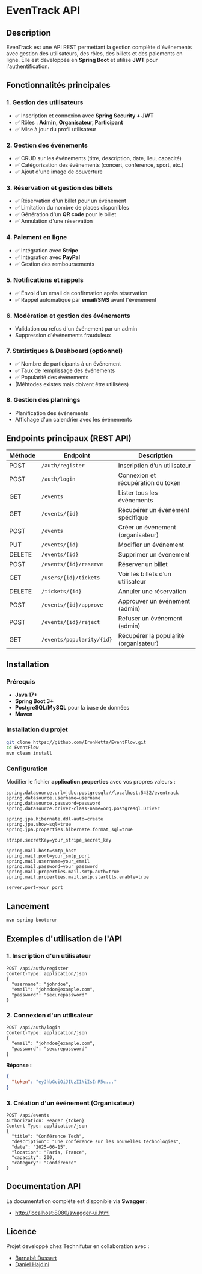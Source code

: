 # EvenTrack API

## Description
EvenTrack est une API REST permettant la gestion complète d'événements avec gestion des utilisateurs, des rôles, des billets et des paiements en ligne. Elle est développée en **Spring Boot** et utilise **JWT** pour l'authentification.

## Fonctionnalités principales

### 1. Gestion des utilisateurs
- ✅ Inscription et connexion avec **Spring Security + JWT**
- ✅ Rôles : **Admin, Organisateur, Participant**
- ✅ Mise à jour du profil utilisateur

### 2. Gestion des événements
- ✅ CRUD sur les événements (titre, description, date, lieu, capacité)
- ✅ Catégorisation des événements (concert, conférence, sport, etc.)
- ✅ Ajout d'une image de couverture

### 3. Réservation et gestion des billets
- ✅ Réservation d'un billet pour un événement
- ✅ Limitation du nombre de places disponibles
- ✅ Génération d'un **QR code** pour le billet
- ✅ Annulation d'une réservation

### 4. Paiement en ligne
- ✅ Intégration avec **Stripe** 
- ✅ Intégration avec **PayPal**
- ✅ Gestion des remboursements

### 5. Notifications et rappels
- ✅ Envoi d'un email de confirmation après réservation
- ✅ Rappel automatique par **email/SMS** avant l'événement

### 6. Modération et gestion des événements
- Validation ou refus d'un événement par un admin
- Suppression d'événements frauduleux

### 7. Statistiques & Dashboard (optionnel)
- ✅ Nombre de participants à un événement
- ✅ Taux de remplissage des événements
- ✅ Popularité des événements
- (Méhtodes existes mais doivent être utilisées)

### 8. Gestion des plannings
- Planification des événements
- Affichage d'un calendrier avec les événements

## Endpoints principaux (REST API)

| Méthode | Endpoint                  | Description                              |
|---------|---------------------------|------------------------------------------|
| POST    | `/auth/register`          | Inscription d’un utilisateur             |
| POST    | `/auth/login`             | Connexion et récupération du token       |
| GET     | `/events`                 | Lister tous les événements               |
| GET     | `/events/{id}`            | Récupérer un événement spécifique        |
| POST    | `/events`                 | Créer un événement (organisateur)        |
| PUT     | `/events/{id}`            | Modifier un événement                    |
| DELETE  | `/events/{id}`            | Supprimer un événement                   |
| POST    | `/events/{id}/reserve`    | Réserver un billet                       |
| GET     | `/users/{id}/tickets`     | Voir les billets d’un utilisateur        |
| DELETE  | `/tickets/{id}`           | Annuler une réservation                  |
| POST    | `/events/{id}/approve`    | Approuver un événement (admin)           |
| POST    | `/events/{id}/reject`     | Refuser un événement (admin)             |
| GET     | `/events/popularity/{id}` | Récupérer la popularité  (organisateur)  |

## Installation
### Prérequis
- **Java 17+**
- **Spring Boot 3+**
- **PostgreSQL/MySQL** pour la base de données
- **Maven**

### Installation du projet
```sh
git clone https://github.com/IronNetta/EventFlow.git
cd EventFlow
mvn clean install
```

### Configuration
Modifier le fichier **application.properties** avec vos propres valeurs :
```properties
spring.datasource.url=jdbc:postgresql://localhost:5432/eventrack
spring.datasource.username=username
spring.datasource.password=password
spring.datasource.driver-class-name=org.postgresql.Driver

spring.jpa.hibernate.ddl-auto=create
spring.jpa.show-sql=true
spring.jpa.properties.hibernate.format_sql=true

stripe.secretKey=your_stripe_secret_key

spring.mail.host=smtp_host
spring.mail.port=your_smtp_port
spring.mail.username=your_email
spring.mail.password=your_password
spring.mail.properties.mail.smtp.auth=true
spring.mail.properties.mail.smtp.starttls.enable=true

server.port=your_port
```

## Lancement
```sh
mvn spring-boot:run
```

## Exemples d'utilisation de l'API

### 1. Inscription d'un utilisateur
```http
POST /api/auth/register
Content-Type: application/json
{
  "username": "johndoe",
  "email": "johndoe@example.com",
  "password": "securepassword"
}
```

### 2. Connexion d'un utilisateur
```http
POST /api/auth/login
Content-Type: application/json
{
  "email": "johndoe@example.com",
  "password": "securepassword"
}
```
**Réponse :**
```json
{
  "token": "eyJhbGciOiJIUzI1NiIsInR5c..."
}
```

### 3. Création d'un événement (Organisateur)
```http
POST /api/events
Authorization: Bearer {token}
Content-Type: application/json
{
  "title": "Conférence Tech",
  "description": "Une conférence sur les nouvelles technologies",
  "date": "2025-06-15",
  "location": "Paris, France",
  "capacity": 200,
  "category": "Conférence"
}
```

## Documentation API
La documentation complète est disponible via **Swagger** :
- [http://localhost:8080/swagger-ui.html](http://localhost:8080/swagger-ui.html)

## Licence
Projet developpé chez Technifutur en collaboration avec : 
- [Barnabé Dussart](https://github.com/AtomDus)
- [Daniel Hajdini](https://github.com/DanHajdini)

